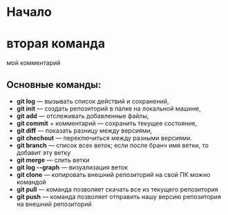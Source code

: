 

# Начало

# вторая команда

мой комментарий

## Основные команды:
* **git log** — вызывать список действий и сохранений,
* **git init** — создать репозиторий в папке на локальной машине,
* **git add** — отслеживать добавленные файлы,
* **git commit** + комментарий — сохранить текущее состояние,
* **git diff** — показать разницу между версиями,
* **git chechout** — переключиться между разными версиями.
* **git branch** — список всех веток; если после бранч имя ветки, то добавит эту ветку
* **git merge** — слить ветки
* **git log --graph** — визуализация веток
* **git clone** — копировать внешний репозиторий на свой ПК можно командой
* **git pull** —  команда позволяет скачать все 
из текущего репозитория
* **git push** —  команда позволяет отправить нашу
версию репозитория на внешний
репозиторий

